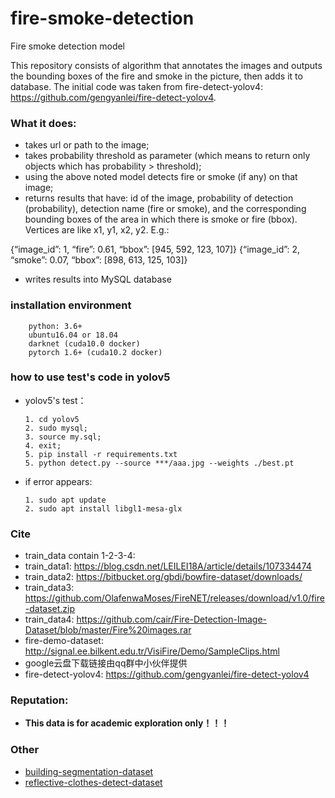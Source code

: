 # fire-smoke-detection
Fire smoke detection model

This repository consists of algorithm that annotates the images and outputs the bounding boxes of the fire and smoke in the picture, then adds it to database.
The initial code was taken from fire-detect-yolov4: https://github.com/gengyanlei/fire-detect-yolov4.

### What it does:

* takes url or path to the image;
* takes probability threshold as parameter (which means to return only objects which has probability > threshold);
* using the above noted model detects fire or smoke (if any) on that image;
* returns results that have: id of the image, probability of detection (probability), detection name (fire or smoke), and the corresponding bounding boxes of the area in which there is smoke or fire (bbox). Vertices are like x1, y1, x2, y2. E.g.:

{“image_id”: 1, “fire”: 0.61, “bbox”: [945, 592, 123, 107]}
{“image_id”: 2,  “smoke”: 0.07, “bbox”: [898, 613, 125, 103]}

* writes results into MySQL database



### installation environment
```
    python: 3.6+
    ubuntu16.04 or 18.04
    darknet (cuda10.0 docker)
    pytorch 1.6+ (cuda10.2 docker)
```

### how to use test's code in yolov5
* yolov5's test：
    ```
    1. cd yolov5
    2. sudo mysql;
    3. source my.sql; 
    4. exit;
    5. pip install -r requirements.txt
    5. python detect.py --source ***/aaa.jpg --weights ./best.pt
    ```
* if error appears:
    ```
    1. sudo apt update
    2. sudo apt install libgl1-mesa-glx
    ```
### Cite
* train_data contain 1-2-3-4:
* train_data1: https://blog.csdn.net/LEILEI18A/article/details/107334474
* train_data2: https://bitbucket.org/gbdi/bowfire-dataset/downloads/
* train_data3: https://github.com/OlafenwaMoses/FireNET/releases/download/v1.0/fire-dataset.zip
* train_data4: https://github.com/cair/Fire-Detection-Image-Dataset/blob/master/Fire%20images.rar
* fire-demo-dataset: http://signal.ee.bilkent.edu.tr/VisiFire/Demo/SampleClips.html
* google云盘下载链接由qq群中小伙伴提供
* fire-detect-yolov4: https://github.com/gengyanlei/fire-detect-yolov4

### Reputation:
* **This data is for academic exploration only！！！**

### Other
* [building-segmentation-dataset](https://github.com/gengyanlei/build_segmentation_dataset)
* [reflective-clothes-detect-dataset](https://github.com/gengyanlei/reflective-clothes-detect)


